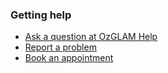 ### Getting help

* [Ask a question at OzGLAM Help](https://ozglam.chat/c/glam-workbench/8)
* [Report a problem](https://github.com/GLAM-Workbench/glam-workbench.github.io/issues)
* [Book an appointment](https://calendly.com/timsherratt/30minchat)